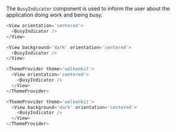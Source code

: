 The `BusyIndicator` component is used to inform the user about the application doing work and being busy.

```javascript
<View orientation='centered'>
  <BusyIndicator />
</View>

<View background='dark' orientation='centered'>
  <BusyIndicator />
</View>

<ThemeProvider theme='wolkenkit'>
  <View orientation='centered'>
    <BusyIndicator />
  </View>
</ThemeProvider>

<ThemeProvider theme='wolkenkit'>
  <View background='dark' orientation='centered'>
    <BusyIndicator />
  </View>
</ThemeProvider>
```
